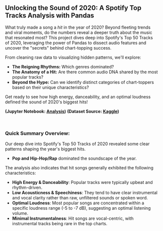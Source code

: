 ## Unlocking the Sound of 2020: A Spotify Top Tracks Analysis with Pandas

What truly made a song a *hit* in the year of 2020? Beyond fleeting trends and viral moments, do the numbers reveal a deeper truth about the music that resonated most? This project dives deep into Spotify's Top 50 Tracks of 2020, leveraging the power of Pandas to dissect audio features and uncover the "secrets" behind chart-topping success.

From cleaning raw data to visualizing hidden patterns, we'll explore:

- **The Reigning Rhythms:** Which genres dominated?
- **The Anatomy of a Hit:** Are there common audio DNA shared by the most popular tracks?
- **Beyond the Hype:** Can we identify distinct categories of chart-toppers based on their unique characteristics?

Get ready to see how high energy, danceability, and an optimal loudness defined the sound of 2020's biggest hits!

**(Jupyter Notebook: [Analysis](https://github.com/monikase/Data-Analytics-Projects/blob/main/Spotify.ipynb))**
**(Dataset Source: [Kaggle](https://www.kaggle.com/datasets/thedevastator/spotify-top-50-tracks-2020))**

</br>

### Quick Summary Overview:

Our deep dive into Spotify's Top 50 Tracks of 2020 revealed some clear patterns shaping the year's biggest hits.   
- **Pop and Hip-Hop/Rap** dominated the soundscape of the year.

The analysis also indicates that hit songs generally exhibited the following characteristics:

- **High Energy & Danceability**: Popular tracks were typically upbeat and rhythm-driven.
- **Low Acousticness & Speechiness**: They tend to have clear instrumental and vocal clarity rather than raw, unfiltered sounds or spoken word.
- **Optimal Loudness**: Most popular songs are concentrated within a specific loudness range (-5 to -7 dB), suggesting an optimal listening volume.
- **Minimal Instrumentalness**: Hit songs are vocal-centric, with instrumental tracks being rare in the top charts.

